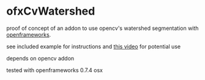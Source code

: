 # ofxCvWatershed

proof of concept of an addon to use opencv's watershed segmentation with [openframeworks](http://openframeworks.cc).

see included example for instructions and [this video](http://www.flickr.com/photos/jesusgollonet/5686668661/) for potential use

depends on opencv addon

tested with openframeworks 0.7.4 osx